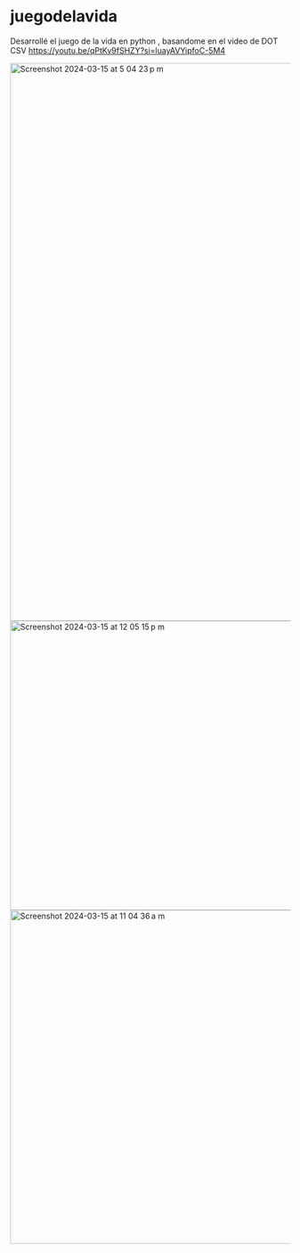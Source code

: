 # juegodelavida
Desarrollé el juego de la vida en python , basandome en el video de DOT CSV
https://youtu.be/qPtKv9fSHZY?si=luayAVYipfoC-5M4


<img width="1003" alt="Screenshot 2024-03-15 at 5 04 23 p m" src="https://github.com/paodiazs/juegodelavida/assets/45045278/f61a504d-6b9f-4ba9-a04f-f41dc030c1d7">
<img width="520" alt="Screenshot 2024-03-15 at 12 05 15 p m" src="https://github.com/paodiazs/juegodelavida/assets/45045278/2584bc60-5ef2-4ed7-bd87-971971dbfc24">
<img width="600" alt="Screenshot 2024-03-15 at 11 04 36 a m" src="https://github.com/paodiazs/juegodelavida/assets/45045278/b1238af5-b26e-4ab4-92e6-fae3c7d25a5a">
